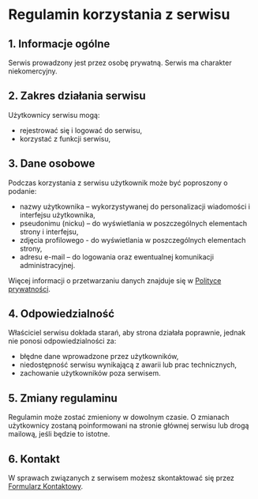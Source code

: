 
# Regulamin korzystania z serwisu

## 1. Informacje ogólne

Serwis prowadzony jest przez osobę prywatną. Serwis ma charakter niekomercyjny.

## 2. Zakres działania serwisu

Użytkownicy serwisu mogą:

- rejestrować się i logować do serwisu,
- korzystać z funkcji serwisu,

## 3. Dane osobowe

Podczas korzystania z serwisu użytkownik może być poproszony o podanie:

- nazwy użytkownika – wykorzystywanej do personalizacji wiadomości i interfejsu użytkownika,
- pseudonimu (nicku) – do wyświetlania w poszczególnych elementach strony i interfejsu,
- zdjęcia profilowego - do wyświetlania w poszczególnych elementach strony,
- adresu e-mail – do logowania oraz ewentualnej komunikacji administracyjnej.

Więcej informacji o przetwarzaniu danych znajduje się w [Polityce prywatności](/privacy-policy).

## 4. Odpowiedzialność

Właściciel serwisu dokłada starań, aby strona działała poprawnie, jednak nie ponosi odpowiedzialności za:

- błędne dane wprowadzone przez użytkowników,
- niedostępność serwisu wynikającą z awarii lub prac technicznych,
- zachowanie użytkowników poza serwisem.

## 5. Zmiany regulaminu

Regulamin może zostać zmieniony w dowolnym czasie. O zmianach użytkownicy zostaną poinformowani na stronie głównej serwisu lub drogą mailową, jeśli będzie to istotne.

## 6. Kontakt

W sprawach związanych z serwisem możesz skontaktować się przez [Formularz Kontaktowy](/o-mnie#contact).
